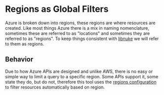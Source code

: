 # Regions as Global Filters

Azure is broken down into regions, these regions are where resources are created. Like most things Azure there is a mix
in naming nomenclature, sometimes these are referred to as "locations" and sometimes they are referred to as "regions".
To keep things consistent with [libnuke](https://github.com/ekristen/libnuke) we will refer to them as regions.

## Behavior

Due to how Azure APIs are designed and unlike AWS, there is no easy or simple way to limit a query to a specific region.
Some APIs support it, some state they do, but do not, therefore this tool uses the [regions configuration](../config.md#regions)
to filter resources automatically based on region. 